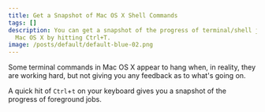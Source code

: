 ```yaml
---
title: Get a Snapshot of Mac OS X Shell Commands
tags: []
description: You can get a snapshot of the progress of terminal/shell jobs on
  Mac OS X by hitting Ctrl+T.
image: /posts/default/default-blue-02.png
---
```


Some terminal commands in Mac OS X appear to hang when, in reality, they are working hard, but not giving you any feedback as to what's going on.

A quick hit of `Ctrl`+`t` on your keyboard gives you a snapshot of the progress of foreground jobs.
